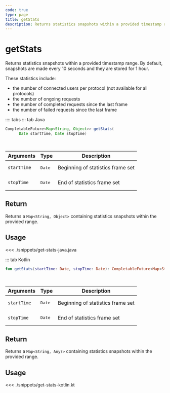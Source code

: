 ```yaml
---
code: true
type: page
title: getStats
description: Returns statistics snapshots within a provided timestamp range.
---
```


# getStats

Returns statistics snapshots within a provided timestamp range.
By default, snapshots are made every 10 seconds and they are stored for 1 hour.

These statistics include:

- the number of connected users per protocol (not available for all protocols)
- the number of ongoing requests
- the number of completed requests since the last frame
- the number of failed requests since the last frame

:::: tabs
::: tab Java

```java
CompletableFuture<Map<String, Object>> getStats(
      Date startTime, Date stopTime)
```

<br/>

| Arguments   | Type                      | Description                                                     |
| ----------- | ------------------------- | --------------------------------------------------------------- |
| `startTime` | <pre>Date</pre> | Beginning of statistics frame set |
| `stopTime`  | <pre>Date</pre> | End of statistics frame set |

## Return

Returns a `Map<String, Object>` containing statistics snapshots within the provided range.

## Usage

<<< ./snippets/get-stats-java.java

::: tab Kotlin

```kotlin
fun getStats(startTime: Date, stopTime: Date): CompletableFuture<Map<String, Any?>>
```

<br/>

| Arguments   | Type                      | Description                                                     |
| ----------- | ------------------------- | --------------------------------------------------------------- |
| `startTime` | <pre>Date</pre> | Beginning of statistics frame set |
| `stopTime`  | <pre>Date</pre> | End of statistics frame set |

## Return

Returns a `Map<String, Any?>` containing statistics snapshots within the provided range.

## Usage

<<< ./snippets/get-stats-kotlin.kt